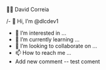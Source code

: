 👨‍💻 David Correia

/- 👋 Hi, I’m @dlcdev1
- 👀 I’m interested in ...
- 🌱 I’m currently learning ...
- 💞️ I’m looking to collaborate on ...
- 📫 How to reach me ...
- Add new comment
-- test coment
<!---
dlcdev1/dlcdev1 is a ✨ special ✨ repository because its `README.md` (this file) appears on your GitHub profile.
You can click the Preview link to take a look at your changes.
i'm here!!!

--->
